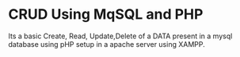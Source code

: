 # CRUD Using MqSQL and PHP

Its a basic Create, Read, Update,Delete of a DATA present in a mysql database using pHP setup in a apache server using XAMPP. 